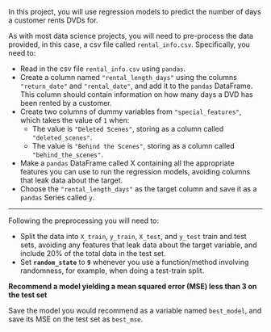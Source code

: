 In this project, you will use regression models to predict the number of days a customer rents DVDs for.

As with most data science projects, you will need to pre-process the data provided, in this case, a csv file called `rental_info.csv`. Specifically, you need to:

- Read in the csv file `rental_info.csv` using ``pandas``.
- Create a column named `"rental_length_days"` using the columns `"return_date"` and `"rental_date"`, and add it to the `pandas` DataFrame. This column should contain information on how many days a DVD has been rented by a customer.
- Create two columns of dummy variables from `"special_features"`, which takes the value of `1` when:
    - The value is `"Deleted Scenes"`, storing as a column called `"deleted_scenes"`.
    - The value is `"Behind the Scenes"`, storing as a column called `"behind_the_scenes"`.
- Make a `pandas` DataFrame called X containing all the appropriate features you can use to run the regression models, avoiding columns that leak data about the target.
- Choose the `"rental_length_days"` as the target column and save it as a `pandas` Series called `y`.
---
Following the preprocessing you will need to:

- Split the data into `X_train`, `y_train`, `X_test`, and `y_test` train and test sets, avoiding any features that leak data about the target variable, and include 20% of the total data in the test set.
- Set __`random_state`__ to __`9`__ whenever you use a function/method involving randomness, for example, when doing a test-train split.

__Recommend a model yielding a mean squared error (MSE) less than 3 on the test set__

Save the model you would recommend as a variable named `best_model`, and save its MSE on the test set as `best_mse`.